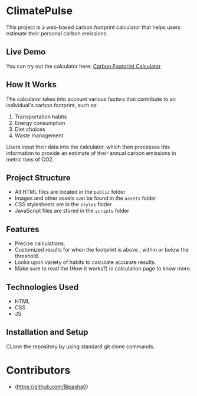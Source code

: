 # ClimatePulse

This project is a web-based carbon footprint calculator that helps users estimate their personal carbon emissions.

## Live Demo

You can try out the calculator here: [Carbon Footprint Calculator](https://carbon-footprint-calculator-wq1y-aditya4114s-projects.vercel.app/)

## How It Works

The calculator takes into account various factors that contribute to an individual's carbon footprint, such as:

1. Transportation habits
2. Energy consumption
3. Diet choices
4. Waste management

Users input their data into the calculator, which then processes this information to provide an estimate of their annual carbon emissions in metric tons of CO2.

## Project Structure

- All HTML files are located in the `public` folder
- Images and other assets can be found in the `assets` folder
- CSS stylesheets are in the `styles` folder
- JavaScript files are stored in the `scripts` folder

## Features

- Precise calculations.
- Customized results for when the footprint is above , within or below the threshold.
- Looks upon variety of habits to calculate accurate results.
- Make sure to read the (How it works?) in calculation page to know more.

## Technologies Used

- HTML
- CSS
- JS

## Installation and Setup

CLone the repository by using standard git clone commands.

# Contributors

- (https://github.com/Bipasha0) 



